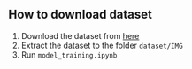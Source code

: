## How to download dataset

1. Download the dataset from [here](https://www.kaggle.com/datasets/andy8744/udacity-self-driving-car-behavioural-cloning)
2. Extract the dataset to the folder `dataset/IMG`
3. Run `model_training.ipynb`  
